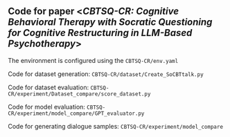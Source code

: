 ## Code for paper <***CBTSQ-CR: Cognitive Behavioral Therapy with Socratic Questioning for Cognitive Restructuring in LLM-Based Psychotherapy***>

The environment is configured using the `CBTSQ-CR/env.yaml`

Code for dataset generation: `CBTSQ-CR/dataset/Create_SoCBTtalk.py`

Code for dataset evaluation: `CBTSQ-CR/experiment/Dataset_compare/score_dataset.py`

Code for model evaluation: `CBTSQ-CR/experiment/model_compare/GPT_evaluator.py`

 Code for generating dialogue samples: `CBTSQ-CR/experiment/model_compare`
